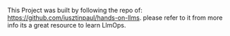 This Project was built by following the repo of: https://github.com/iusztinpaul/hands-on-llms. please refer to it from more info its a great resource to learn LlmOps.